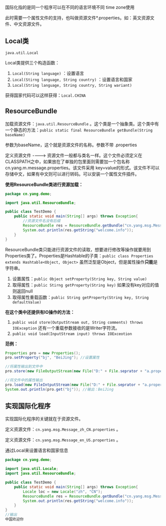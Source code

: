 国际化指的是同一个程序可以在不同的语言环境不同 time zone使用

此时需要一个属性文件的支持，也叫做资源文件*.properties。如：英文资源文件、中文资源文件。

## Local类

`java.util.Local`

Local类提供三个构造函数：

1. `Local(String language)`  ：设置语言
2. `Local(Stirng language, String country)` ：设置语言和国家
3. `Local(String language, String country, String wariant)`

获得国家代码可以这样获得：`Local.CHINA`

## ResourceBundle

加载资源文件：`java.util.ResourceBundle` 。这个类是一个抽象类。这个类中有一个静态的方法：`public static final ResourceBundle getBundle(String baseName)`

参数为baseName，这个就是资源文件的名称。参数不带 .properties

定义资源文件 ----> 资源文件一般都与类名一样。这个文件必须定义在CLASSPATH之中，如果放在了单独的包里面则需要加一个包名称cn.yang.m.message.properties。该文件采用 key=value的形式。该文件不可以存储中文，如果有中文则可以进行转码。可以安装一个属性文件插件。

**使用ResourceBundle类进行资源加载：**

```java
package cn.yang.demo;

import java.util.ResourceBundle;

public class TestDemo {
	public static void main(String[] args) throws Exception{
		//资源文件名没有后缀
		ResourceBundle res = ResourceBundle.getBundle("cn.yang.msg.Message");
		System.out.println(res.getString("welcome.info"));
	}
}

```

ResourceBundle类只能进行资源文件的读取，想要进行修改等操作就要用到Properties类了。Properties是Hashtable的子类：`public class Properties extends Hashtable<Object, Object>`   虽然泛型是Object，但是属性操作**只能**是字符串。

1. 设置属性：`public Object setProperty(String key, String value)`
2. 取得属性：`public Stirng getProperty(String key)` 如果没有key对应的值则返回null
3. 取得属性重载函数：`public String getProperty(String key, String defaultValue)`

**在这个类中还提供有IO操作的方法：**

1. `public void store(OutputStream out, String comments) throws IOException`   还有一个重载参数接收的是Writer字符流。
2. `public void load(InputStream input) throws IOExceotion`

**范例：**

```java
Properties pro = new Properties();
pro.setProperty("bj", "BeiJing"); //设置属性

//将属性输出到文件中
pro.store(new FileOutputStream(new File("D:" + File.seprator + "a.properties")), "hahaha");

//将文件中的属性输出
pro.load(new FileIntputStream(new File("D:" + File.seprator + "a.properties")));
System.out.println(pro.get("bj")); //输出：BeiJing
```



## 实现国际化程序

实现国际化程序的关键就在于资源文件。

定义资源文件：`cn.yang.msg.Message_zh_CN.properties` 。

定义资源文件：`cn.yang.msg.Message_en_US.properties` 。

通过Local来设置语言和国家信息

```java
package cn.yang.demo;

import java.util.Locale;
import java.util.ResourceBundle;

public class TestDemo {
	public static void main(String[] args) throws Exception{
		Locale loc = new Locale("zh", "CN");
		ResourceBundle res = ResourceBundle.getBundle("cn.yang.msg.Message", loc);
		System.out.println(res.getString("welcome.info"));
	}
}
//输出
中国欢迎你
```

